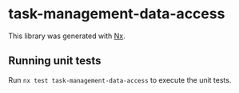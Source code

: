 # task-management-data-access

This library was generated with [Nx](https://nx.dev).

## Running unit tests

Run `nx test task-management-data-access` to execute the unit tests.
